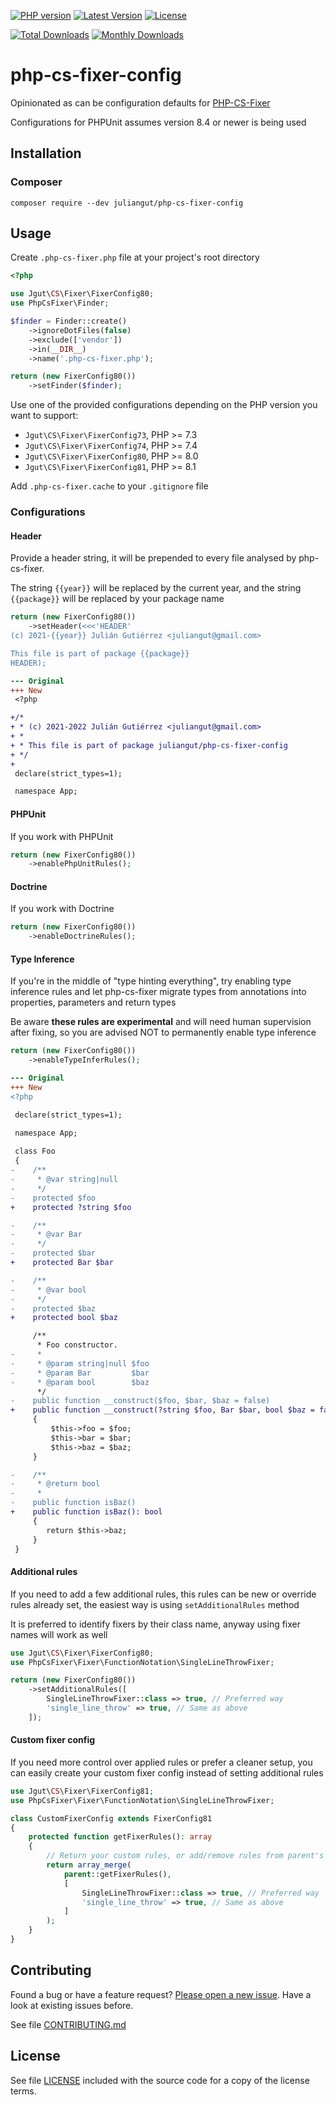 [![PHP version](https://img.shields.io/badge/PHP-%3E%3D7.4-8892BF.svg?style=flat-square)](http://php.net)
[![Latest Version](https://img.shields.io/packagist/v/juliangut/php-cs-fixer-config.svg?style=flat-square)](https://packagist.org/packages/juliangut/php-cs-fixer-config)
[![License](https://img.shields.io/github/license/juliangut/php-cs-fixer-config.svg?style=flat-square)](https://github.com/juliangut/php-cs-fixer-config/blob/master/LICENSE)

[![Total Downloads](https://img.shields.io/packagist/dt/juliangut/php-cs-fixer-config.svg?style=flat-square)](https://packagist.org/packages/juliangut/php-cs-fixer-config/stats)
[![Monthly Downloads](https://img.shields.io/packagist/dm/juliangut/php-cs-fixer-config.svg?style=flat-square)](https://packagist.org/packages/juliangut/php-cs-fixer-config/stats)

# php-cs-fixer-config

Opinionated as can be configuration defaults for [PHP-CS-Fixer](https://github.com/FriendsOfPhp/PHP-CS-Fixer)

Configurations for PHPUnit assumes version 8.4 or newer is being used

## Installation

### Composer

```
composer require --dev juliangut/php-cs-fixer-config
```

## Usage

Create `.php-cs-fixer.php` file at your project's root directory

```php
<?php

use Jgut\CS\Fixer\FixerConfig80;
use PhpCsFixer\Finder;

$finder = Finder::create()
    ->ignoreDotFiles(false)
    ->exclude(['vendor'])
    ->in(__DIR__)
    ->name('.php-cs-fixer.php');

return (new FixerConfig80())
    ->setFinder($finder);
```

Use one of the provided configurations depending on the PHP version you want to support:

* `Jgut\CS\Fixer\FixerConfig73`, PHP >= 7.3
* `Jgut\CS\Fixer\FixerConfig74`, PHP >= 7.4
* `Jgut\CS\Fixer\FixerConfig80`, PHP >= 8.0
* `Jgut\CS\Fixer\FixerConfig81`, PHP >= 8.1

Add `.php-cs-fixer.cache` to your `.gitignore` file

### Configurations

#### Header

Provide a header string, it will be prepended to every file analysed by php-cs-fixer.

The string `{{year}}` will be replaced by the current year, and the string `{{package}}` will be replaced by your package name

```php
return (new FixerConfig80())
    ->setHeader(<<<'HEADER'
(c) 2021-{{year}} Julián Gutiérrez <juliangut@gmail.com>

This file is part of package {{package}}
HEADER);
```

```diff
--- Original
+++ New
 <?php

+/*
+ * (c) 2021-2022 Julián Gutiérrez <juliangut@gmail.com>
+ *
+ * This file is part of package juliangut/php-cs-fixer-config
+ */
+
 declare(strict_types=1);

 namespace App;
```

#### PHPUnit

If you work with PHPUnit

```php
return (new FixerConfig80())
    ->enablePhpUnitRules();
```

#### Doctrine

If you work with Doctrine

```php
return (new FixerConfig80())
    ->enableDoctrineRules();
```

#### Type Inference

If you're in the middle of "type hinting everything", try enabling type inference rules and let php-cs-fixer migrate types from annotations into properties, parameters and return types

Be aware __these rules are experimental__ and will need human supervision after fixing, so you are advised NOT to permanently enable type inference

```php
return (new FixerConfig80())
    ->enableTypeInferRules();
```

```diff
--- Original
+++ New
<?php

 declare(strict_types=1);

 namespace App;
 
 class Foo
 {
-    /**
-     * @var string|null
-     */
-    protected $foo
+    protected ?string $foo

-    /**
-     * @var Bar
-     */
-    protected $bar
+    protected Bar $bar

-    /**
-     * @var bool
-     */
-    protected $baz
+    protected bool $baz

     /**
      * Foo constructor.
-     *
-     * @param string|null $foo
-     * @param Bar         $bar
-     * @param bool        $baz
      */
-    public function __construct($foo, $bar, $baz = false)
+    public function __construct(?string $foo, Bar $bar, bool $baz = false)
     {
         $this->foo = $foo;
         $this->bar = $bar;
         $this->baz = $baz;
     }

-    /**
-     * @return bool
-     *
-    public function isBaz()
+    public function isBaz(): bool
     {
        return $this->baz;
     }
 }
```

#### Additional rules

If you need to add a few additional rules, this rules can be new or override rules already set, the easiest way is using `setAdditionalRules` method

It is preferred to identify fixers by their class name, anyway using fixer names will work as well

```php
use Jgut\CS\Fixer\FixerConfig80;
use PhpCsFixer\Fixer\FunctionNotation\SingleLineThrowFixer;

return (new FixerConfig80())
    ->setAdditionalRules([
        SingleLineThrowFixer::class => true, // Preferred way
        'single_line_throw' => true, // Same as above
    ]);
```

#### Custom fixer config

If you need more control over applied rules or prefer a cleaner setup, you can easily create your custom fixer config instead of setting additional rules

```php
use Jgut\CS\Fixer\FixerConfig81;
use PhpCsFixer\Fixer\FunctionNotation\SingleLineThrowFixer;

class CustomFixerConfig extends FixerConfig81
{
    protected function getFixerRules(): array
    {
        // Return your custom rules, or add/remove rules from parent's getFixerRules()
        return array_merge(
            parent::getFixerRules(),
            [
                SingleLineThrowFixer::class => true, // Preferred way
                'single_line_throw' => true, // Same as above
            ]
        );
    }
}
```

## Contributing

Found a bug or have a feature request? [Please open a new issue](https://github.com/juliangut/php-cs-fixer-config/issues). Have a look at existing issues before.

See file [CONTRIBUTING.md](https://github.com/juliangut/php-cs-fixer-config/blob/master/CONTRIBUTING.md)

## License

See file [LICENSE](https://github.com/juliangut/php-cs-fixer-config/blob/master/LICENSE) included with the source code for a copy of the license terms.
